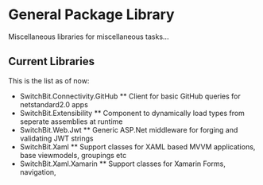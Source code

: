 # General Package Library

Miscellaneous libraries for miscellaneous tasks...

## Current Libraries

This is the list as of now:

* SwitchBit.Connectivity.GitHub
** Client for basic GitHub queries for netstandard2.0 apps
* SwitchBit.Extensibility
** Component to dynamically load types from seperate assemblies at runtime
* SwitchBit.Web.Jwt
** Generic ASP.Net middleware for forging and validating JWT strings
* SwitchBit.Xaml
** Support classes for XAML based MVVM applications, base viewmodels, groupings etc
* SwitchBit.Xaml.Xamarin
** Support classes for Xamarin Forms, navigation, 